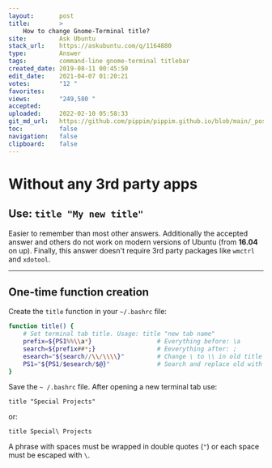```yaml
---
layout:       post
title:        >
    How to change Gnome-Terminal title?
site:         Ask Ubuntu
stack_url:    https://askubuntu.com/q/1164880
type:         Answer
tags:         command-line gnome-terminal titlebar
created_date: 2019-08-11 00:45:50
edit_date:    2021-04-07 01:20:21
votes:        "12 "
favorites:    
views:        "249,580 "
accepted:     
uploaded:     2022-02-10 05:58:33
git_md_url:   https://github.com/pippim/pippim.github.io/blob/main/_posts/2019/2019-08-11-How-to-change-Gnome-Terminal-title_.md
toc:          false
navigation:   false
clipboard:    false
---
```


<!-- Language-all: lang-bash -->
# Without any 3rd party apps

## Use: `title "My new title"`

Easier to remember than most other answers. Additionally the accepted answer and others do not work on modern versions of Ubuntu (from **16.04** on up). Finally, this answer doesn't require 3rd party packages like `wmctrl` and `xdotool`.

----------

## One-time function creation

Create the `title` function in your `~/.bashrc` file:

``` bash
function title() {
    # Set terminal tab title. Usage: title "new tab name"
    prefix=${PS1%%\\a*}                  # Everything before: \a
    search=${prefix##*;}                 # Eeverything after: ;
    esearch="${search//\\/\\\\}"         # Change \ to \\ in old title
    PS1="${PS1/$esearch/$@}"             # Search and replace old with new
}
```

Save the `~ /.bashrc` file. After opening a new terminal tab use:

``` 
title "Special Projects"
```

or:

``` 
title Special\ Projects
```

A phrase with spaces must be wrapped in double quotes (`"`) or each space must be escaped with `\`.
